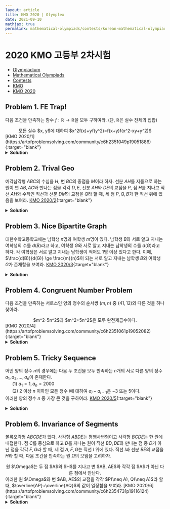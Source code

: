 ```yaml
---
layout: article
title: KMO 2020 | Olymplex
date: 2021-09-10
mathjax: true
permalink: mathematical-olympiads/contests/korean-mathematical-olympiad/kmo-2020
---
```

# 2020 KMO 고등부 2차시험
<ul class="breadcrumb">
	<li><a href="{{ site.homeurl }}">Olympiadium</a></li> 
	<li><a href="{{ site.homeurl }}mathematical-olympiads/">Mathematical Olympiads</a></li> 
	<li><a href="{{ site.homeurl }}mathematical-olympiads/contests/">Contests</a></li> 
	<li><a href="{{ site.homeurl }}mathematical-olympiads/contests/korean-mathematical-olympiad/">KMO</a></li> 
	<li><a href="{{ site.homeurl }}mathematical-olympiads/contests/korean-mathematical-olympiad/kmo-2020/">KMO 2020</a></li>
</ul>

## Problem 1. FE Trap!
<blueboard> 다음 조건을 만족하는 함수 $f: \mathbb{R} \rightarrow \mathbb{R}$을 모두 구하여라. (단, $\mathbb{R}$은 실수 전체의 집합)
  <center><ssbr/> 모든 실수 $x, y$에 대하여 $x^2f(x)+yf(y^2)=f(x+y)f(x^2-xy+y^2)$ </center> </blueboard>
[KMO 2020/1](https://artofproblemsolving.com/community/c6h2351049p19051886){:target="blank"}
<pinkborder><details>
<summary><b>Solution</b></summary>
Solution Here. 
</details></pinkborder>

## Problem 2. Trival Geo
<blueboard> 예각삼각형 $ABC$의 수심을 $H$, 변 $BC$의 중점을 $M$이라 하자. 선분 $AH$를 지름으로 하는 원이 변 $AB, AC$와 만나는 점을 각각 $D, E$, 선분 $AH$와 $DE$의 교점을 $P$, 점 $H$를 지나고 직선 $AH$와 수직인 직선과 선분 $DM$의 교점을 $Q$라 할 때, 세 점 $P, Q, B$가 한 직선 위에 있음을 보여라. </blueboard>
[KMO 2020/2](https://artofproblemsolving.com/community/c6h2351055p19051985){:target="blank"}
<pinkborder><details>
<summary><b>Solution</b></summary>
Solution Here. 
</details></pinkborder>

## Problem 3. Nice Bipartite Graph
<blueboard> 대한수학고등학교에는 남학생 $n$명과 여학생 $m$명이 있다. 남학생 $B$와 서로 알고 지내는 여학생의 수를 $d(B)$라고 하고, 여학생 $G$와 서로 알고 지내는 남학생의 수를 $d(G)$라고 하자. 각 여학생은 서로 알고 지내는 남학생이 적어도 $1$명 이상 있다고 한다. 이때, $\frac{d(B)}{d(G)} \ge \frac{m}{n}$이 되는 서로 알고 지내는 남학생 $B$와 여학생 $G$가 존재함을 보여라.</blueboard>
[KMO 2020/3](https://artofproblemsolving.com/community/c6h2353604p19096652){:target="blank"}
<pinkborder><details>
<summary><b>Solution</b></summary>
Solution Here. 
</details></pinkborder>

## Problem 4. Congruent Number Problem
<blueboard> 다음 조건을 만족하는 서로소인 양의 정수의 순서쌍 $(m, n)$ 중 $(41, 12)$와 다른 것을 하나 찾아라. 
  <center><ssbr/> $m^2-5n^2$과 $m^2+5n^2$은 모두 완전제곱수이다.</center> </blueboard>
[KMO 2020/4](https://artofproblemsolving.com/community/c6h2351061p19052082){:target="blank"}
<pinkborder><details>
<summary><b>Solution</b></summary>
Solution Here. 
</details></pinkborder>

## Problem 5. Tricky Sequence
<blueboard> 어떤 양의 정수 $n$의 경우에는 다음 두 조건을 모두 만족하는 $n$개의 서로 다른 양의 정수 $a_1, a_2, \ldots, a_n$이 존재한다. <br><ssbr/>
&ensp; &ensp; $(1)$ $a_1=1, a_n=2000$ <br>
&ensp; &ensp; $(2)$ $2$ 이상 $n$ 이하인 모든 정수 $i$에 대하여 $a_i-a_{i-1}$은 $-3$ 또는 $5$이다. <br><ssbr/>
이러한 양의 정수 $n$ 중 가장 큰 것을 구하여라. </blueboard>
[KMO 2020/5](https://artofproblemsolving.com/community/c6h2353626p19096920){:target="blank"}
<pinkborder><details>
<summary><b>Solution</b></summary>
Solution Here. 
</details></pinkborder>

## Problem 6. Invariance of Segments
<blueboard> 볼록오각형 $ABCDE$가 있다. 사각형 $ABDE$는 평행사변형이고 사각형 $BCDE$는 한 원에 내접한다. 점 $C$를 중심으로 하고 $D$를 지나는 원이 직선 $BD, DE$와 만나는 점 중 $D$가 아닌 점을 각각 $F, G$라 할 때, 세 점 $A, F, G$는 직선 $l$ 위에 있다. 직선 $l$과 선분 $BE$의 교점을 $H$라 할 때, 다음 조건을 만족하는 원 $\Omega$의 모임을 고려하자. 
  <center><ssbr/> 원 $\Omega$는 두 점 $A$와 $H$를 지나고 변 $AB, AE$와 각각 점 $A$가 아닌 다른 점에서 만난다. </center> <ssbr/>
이러한 원 $\Omega$와 변 $AB, AE$의 교점을 각각 $P(\neq A), Q(\neq A)$라 할때, $\overline{AP}+\overline{AQ}$의 값이 일정함을 보여라.</blueboard>
[KMO 2020/6](https://artofproblemsolving.com/community/c6h2354731p19116124){:target="blank"}
<pinkborder><details>
<summary><b>Solution</b></summary>
Solution Here. 
</details></pinkborder>
